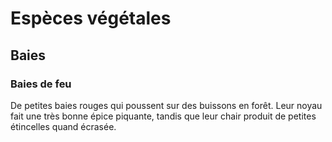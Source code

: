 # Espèces végétales

## Baies

### Baies de feu
De petites baies rouges qui poussent sur des buissons en forêt. Leur noyau fait une très bonne épice piquante, tandis que leur chair produit de petites étincelles quand écrasée.